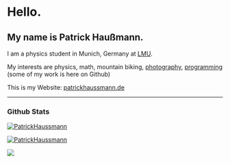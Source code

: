 # Hello.
## My name is Patrick Haußmann.

I am a physics student in Munich, Germany at [LMU](https://www.lmu.de/en/).

My interests are physics, math, mountain biking, [photography](https://patrickhaussmann.de/gallery), [programming](https://app.5ls.de/) (some of my work is here on Github)

This is my Website: [patrickhaussmann.de](https://patrickhaussmann.de/)


---



<h3 align="left">Github Stats </h3>
<p><a href="#"><img align="center" src="https://github-readme-stats.vercel.app/api?username=PatrickHaussmann&show_icons=true&locale=en" alt="PatrickHaussmann" /></a></p>


<p><a href="#"><img align="center" src="https://github-readme-streak-stats.herokuapp.com/?user=PatrickHaussmann" alt="PatrickHaussmann" /></a></p>


<p><a href="#"><img align="center" src="https://github-readme-stats.vercel.app/api/top-langs/?username=PatrickHaussmann&exclude_repo=dotfiles&hide=html&layout=compact&langs_count=6" /></a></p>
